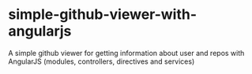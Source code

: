 # simple-github-viewer-with-angularjs
A simple github viewer for getting information about user and repos with AngularJS (modules, controllers, directives and services)

